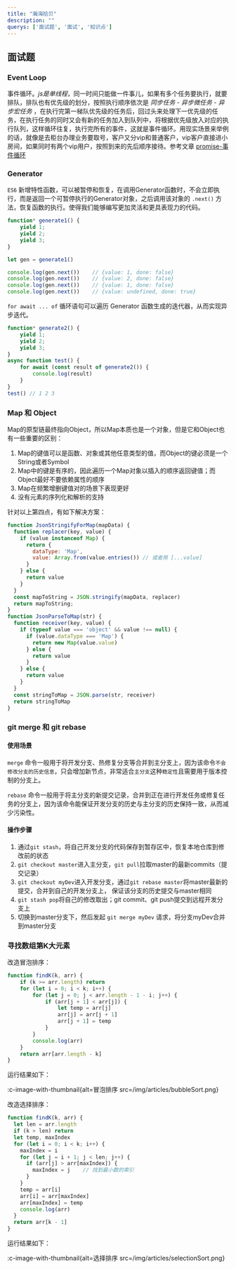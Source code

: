```yaml
---
title: "瀚海拾贝"
description: ""
querys: ['面试题', '面试', '知识点']
---
```


## 面试题

### Event Loop

事件循环。_js是单线程_，同一时间只能做一件事儿，如果有多个任务要执行，就要排队，排队也有优先级的划分，按照执行顺序依次是 _同步任务 - 异步微任务 - 异步宏任务_ ，在执行完第一梯队优先级的任务后，回过头来处理下一优先级的任务，在执行任务的同时又会有新的任务加入到队列中，将根据优先级放入对应的执行队列，这样循环往复，执行完所有的事件，这就是事件循环。用现实场景来举例的话，就像是去柜台办理业务要取号，客户又分vip和普通客户，vip客户直接进小房间，如果同时有两个vip用户，按照到来的先后顺序接待。参考文章 [promise-事件循环](/articles/promise#事件循环event-loop)

### Generator

`ES6` 新增特性函数，可以被暂停和恢复，在调用Generator函数时，不会立即执行，而是返回一个可暂停执行的Generator对象，之后调用该对象的 `.next()` 方法，恢复函数的执行。使得我们能够编写更加灵活和更具表现力的代码。

```js
function* generate1() {
    yield 1;
    yield 2;
    yield 3;
}

let gen = generate1()

console.log(gen.next())    // {value: 1, done: false}
console.log(gen.next())    // {value: 2, done: false}
console.log(gen.next())    // {value: 1, done: false}
console.log(gen.next())    // {value: undefined, done: true}
```

`for await ... of` 循环语句可以遍历 Generator 函数生成的迭代器，从而实现异步迭代。

```js
function* generate2() {
    yield 1;
    yield 2;
    yield 3;
}
async function test() {
    for await (const result of generate2()) {
        console.log(result)
    }
}
test() // 1 2 3
```

### Map 和 Object

Map的原型链最终指向Object，所以Map本质也是一个对象，但是它和Object也有一些重要的区别：

1. Map的键值可以是函数、对象或其他任意类型的值，而Object的键必须是一个String或者Symbol
2. Map中的键是有序的，因此遍历一个Map对象以插入的顺序返回键值；而Object最好不要依赖属性的顺序
3. Map在频繁增删键值对的场景下表现更好
4. 没有元素的序列化和解析的支持

针对以上第四点，有如下解决方案：

```js
function JsonStringifyForMap(mapData) {
  function replacer(key, value) {
    if (value instanceof Map) {
      return {
        dataType: 'Map',
        value: Array.from(value.entries()) // 或者用 [...value]
      }
    } else {
      return value
    }
  }
  const mapToString = JSON.stringify(mapData, replacer)
  return mapToString;
}
function JsonParseToMap(str) {
  function receiver(key, value) {
    if (typeof value === 'object' && value !== null) {
      if (value.dataType === 'Map') {
        return new Map(value.value)
      } else {
        return value
      }
    } else {
      return value
    }
  }
  const stringToMap = JSON.parse(str, receiver)
  return stringToMap
}
```

### git merge 和 git rebase

#### 使用场景

`merge` 命令一般用于将开发分支、热修复分支等合并到主分支上，因为该命令`不会修改分支的历史信息`，只会增加新节点，非常适合`主分支`这种`稳定性`且需要用于版本控制的分支上。

`rebase` 命令一般用于将主分支的新提交记录，合并到正在进行开发任务或修复任务的分支上，因为该命令能保证开发分支的历史与主分支的历史保持一致，从而减少污染性。

#### 操作步骤

1. 通过`git stash`，将自己开发分支的代码保存到暂存区中，恢复本地仓库到修改前的状态
2. `git checkout master`进入主分支，`git pull`拉取master的最新commits（提交记录）
3. `git checkout myDev`进入开发分支，通过`git rebase master`将master最新的提交，合并到自己的开发分支上， 保证该分支的历史提交与master相同
4. `git stash pop`将自己的修改取出；git commit、git push提交到远程开发分支上
5. 切换到master分支下，然后发起 `git merge myDev` 请求，将分支myDev合并到master分支

### 寻找数组第K大元素

改造冒泡排序：

```js
function findK(k, arr) {
    if (k >= arr.length) return
    for (let i = 0; i < k; i++) {
        for (let j = 0; j < arr.length - 1 - i; j++) {
            if (arr[j + 1] < arr[j]) {
                let temp = arr[j]
                arr[j] = arr[j + 1]
                arr[j + 1] = temp
            }
        }
        console.log(arr)
    }
    return arr[arr.length - k]
}
```

运行结果如下：

:c-image-with-thumbnail{alt=冒泡排序 src=/img/articles/bubbleSort.png}

改造选择排序：

```js
function findK(k, arr) {
  let len = arr.length
  if (k > len) return
  let temp, maxIndex
  for (let i = 0; i < k; i++) {
    maxIndex = i
    for (let j = i + 1; j < len; j++) {
      if (arr[j] > arr[maxIndex]) {
        maxIndex = j    // 找到最小数的索引
      }
    }
    temp = arr[i]
    arr[i] = arr[maxIndex]
    arr[maxIndex] = temp
    console.log(arr)
  }
  return arr[k - 1]
}
```

运行结果如下：

:c-image-with-thumbnail{alt=选择排序 src=/img/articles/selectionSort.png}
